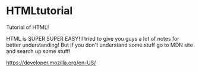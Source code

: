 # HTMLtutorial
Tutorial of HTML!

HTML is SUPER SUPER EASY!
I tried to give you guys a lot of notes for better understanding!
But if you don't understand some stuff go to MDN site and search up some stuff!

https://developer.mozilla.org/en-US/

